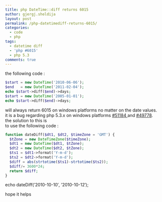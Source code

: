 ```yaml
---
title: php DateTime::diff returns 6015
author: gjergj.sheldija
layout: post
permalink: /php-datetimediff-returns-6015/
categories:
  - code
  - php
tags:
  - datetime diff
  - 'php #6015'
  - php 5.3
comments: true
---
```

the following code :

```php
$start = new DateTime('2010-06-06');
$end   = new DateTime('2011-02-04');
echo $start->diff($end)->days;
$start = new DateTime('2005-01-01');
echo $start->diff($end)->days;
```

will always return 6015 on windows platforms no matter on the date values. it is a bug regarding php 5.3.x on windows platforms <a href="http://bugs.php.net/bug.php?id=51184" target="_blank">#51184 </a>and <a href="http://bugs.php.net/49778" target="_blank">#49778</a>. the solution to this is  
to use the following code :

```php
function dateDiff($dt1, $dt2, $timeZone = 'GMT') {
  $tZone = new DateTimeZone($timeZone);
  $dt1 = new DateTime($dt1, $tZone);
  $dt2 = new DateTime($dt2, $tZone);
  $ts1 = $dt1->format('Y-m-d');
  $ts2 = $dt2->format('Y-m-d');
  $diff = abs(strtotime($ts1)-strtotime($ts2));
  $diff/= 3600*24;
  return $diff;
}
```

echo dateDiff(&#8217;2010-10-10&#8242;, &#8217;2010-10-12&#8242;);

hope it helps
